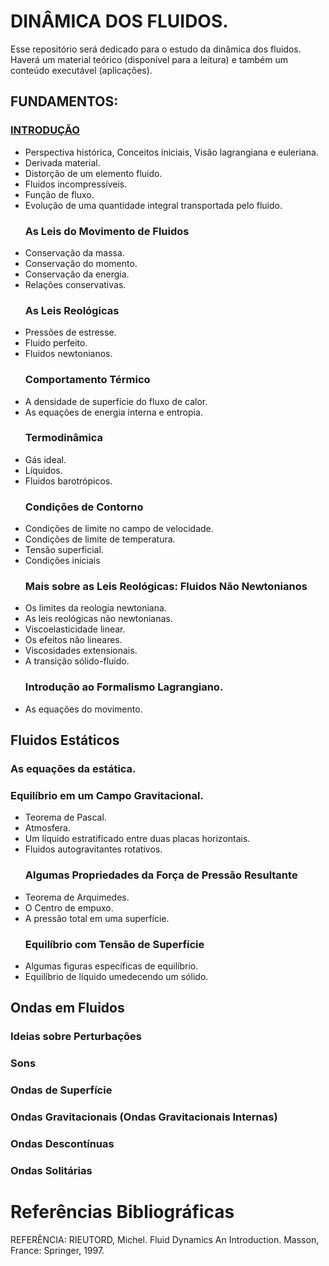 # DINÂMICA DOS FLUIDOS.
 Esse repositório será dedicado para o estudo da dinâmica dos fluidos. Haverá um material teórico (disponível para a leitura) e também um conteúdo executável (aplicações).

## FUNDAMENTOS:
  ### [INTRODUÇÃO](https://github.com/leonardoSaaads/Dinamica_dos_Fluidos/tree/main/Introdu%C3%A7%C3%A3o)
* Perspectiva histórica, Conceitos iniciais, Visão lagrangiana e euleriana.
* Derivada material.
* Distorção de um elemento fluido.
* Fluidos incompressíveis.
* Função de fluxo.
* Evolução de uma quantidade integral transportada pelo fluido.
  ### As Leis do Movimento de Fluidos
* Conservação da massa.
* Conservação do momento.
* Conservação da energia.
* Relações conservativas.
  ### As Leis Reológicas
* Pressões de estresse.
* Fluido perfeito.
* Fluidos newtonianos.
  ### Comportamento Térmico
* A densidade de superfície do fluxo de calor.
* As equações de energia interna e entropia.
  ### Termodinâmica
* Gás ideal.
* Líquidos.
* Fluidos barotrópicos.
  ### Condições de Contorno
* Condições de limite no campo de velocidade.
* Condições de limite de temperatura.
* Tensão superficial.
* Condições iniciais
  ### Mais sobre as Leis Reológicas: Fluidos Não Newtonianos
* Os limites da reologia newtoniana.
* As leis reológicas não newtonianas.
* Viscoelasticidade linear.
* Os efeitos não lineares.
* Viscosidades extensionais.
* A transição sólido-fluido.
  ### Introdução ao Formalismo Lagrangiano.
* As equações do movimento.

## Fluidos Estáticos
  ### As equações da estática.
  ### Equilíbrio em um Campo Gravitacional.
* Teorema de Pascal.
* Atmosfera.
* Um líquido estratificado entre duas placas horizontais.
* Fluidos autogravitantes rotativos.
  ### Algumas Propriedades da Força de Pressão Resultante
* Teorema de Arquimedes.
* O Centro de empuxo.
* A pressão total em uma superfície.
  ### Equilíbrio com Tensão de Superfície
* Algumas figuras específicas de equilíbrio.
* Equilíbrio de líquido umedecendo um sólido.

## Ondas em Fluidos
  ### Ideias sobre Perturbações
  ### Sons
  ### Ondas de Superfície
  ### Ondas Gravitacionais (Ondas Gravitacionais Internas)
  ### Ondas Descontínuas
  ### Ondas Solitárias
  

# Referências Bibliográficas

REFERÊNCIA: RIEUTORD, Michel. Fluid Dynamics An Introduction. Masson, France: Springer, 1997.
